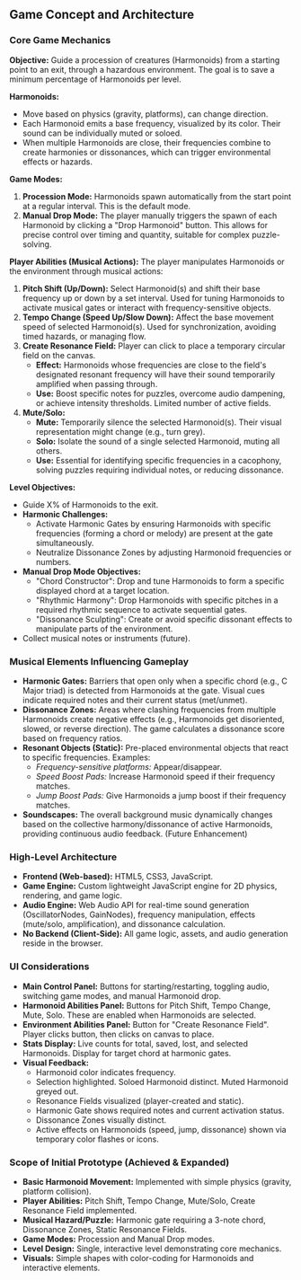## Game Concept and Architecture

### Core Game Mechanics

**Objective:** Guide a procession of creatures (Harmonoids) from a starting point to an exit, through a hazardous environment. The goal is to save a minimum percentage of Harmonoids per level.

**Harmonoids:**
*   Move based on physics (gravity, platforms), can change direction.
*   Each Harmonoid emits a base frequency, visualized by its color. Their sound can be individually muted or soloed.
*   When multiple Harmonoids are close, their frequencies combine to create harmonies or dissonances, which can trigger environmental effects or hazards.

**Game Modes:**
1.  **Procession Mode:** Harmonoids spawn automatically from the start point at a regular interval. This is the default mode.
2.  **Manual Drop Mode:** The player manually triggers the spawn of each Harmonoid by clicking a "Drop Harmonoid" button. This allows for precise control over timing and quantity, suitable for complex puzzle-solving.

**Player Abilities (Musical Actions):**
The player manipulates Harmonoids or the environment through musical actions:

1.  **Pitch Shift (Up/Down):** Select Harmonoid(s) and shift their base frequency up or down by a set interval. Used for tuning Harmonoids to activate musical gates or interact with frequency-sensitive objects.
2.  **Tempo Change (Speed Up/Slow Down):** Affect the base movement speed of selected Harmonoid(s). Used for synchronization, avoiding timed hazards, or managing flow.
3.  **Create Resonance Field:** Player can click to place a temporary circular field on the canvas.
    *   **Effect:** Harmonoids whose frequencies are close to the field's designated resonant frequency will have their sound temporarily amplified when passing through.
    *   **Use:** Boost specific notes for puzzles, overcome audio dampening, or achieve intensity thresholds. Limited number of active fields.
4.  **Mute/Solo:**
    *   **Mute:** Temporarily silence the selected Harmonoid(s). Their visual representation might change (e.g., turn grey).
    *   **Solo:** Isolate the sound of a single selected Harmonoid, muting all others.
    *   **Use:** Essential for identifying specific frequencies in a cacophony, solving puzzles requiring individual notes, or reducing dissonance.

**Level Objectives:**
*   Guide X% of Harmonoids to the exit.
*   **Harmonic Challenges:**
    *   Activate Harmonic Gates by ensuring Harmonoids with specific frequencies (forming a chord or melody) are present at the gate simultaneously.
    *   Neutralize Dissonance Zones by adjusting Harmonoid frequencies or numbers.
*   **Manual Drop Mode Objectives:**
    *   "Chord Constructor": Drop and tune Harmonoids to form a specific displayed chord at a target location.
    *   "Rhythmic Harmony": Drop Harmonoids with specific pitches in a required rhythmic sequence to activate sequential gates.
    *   "Dissonance Sculpting": Create or avoid specific dissonant effects to manipulate parts of the environment.
*   Collect musical notes or instruments (future).

### Musical Elements Influencing Gameplay

*   **Harmonic Gates:** Barriers that open only when a specific chord (e.g., C Major triad) is detected from Harmonoids at the gate. Visual cues indicate required notes and their current status (met/unmet).
*   **Dissonance Zones:** Areas where clashing frequencies from multiple Harmonoids create negative effects (e.g., Harmonoids get disoriented, slowed, or reverse direction). The game calculates a dissonance score based on frequency ratios.
*   **Resonant Objects (Static):** Pre-placed environmental objects that react to specific frequencies. Examples:
    *   *Frequency-sensitive platforms:* Appear/disappear.
    *   *Speed Boost Pads:* Increase Harmonoid speed if their frequency matches.
    *   *Jump Boost Pads:* Give Harmonoids a jump boost if their frequency matches.
*   **Soundscapes:** The overall background music dynamically changes based on the collective harmony/dissonance of active Harmonoids, providing continuous audio feedback. (Future Enhancement)

### High-Level Architecture

*   **Frontend (Web-based):** HTML5, CSS3, JavaScript.
*   **Game Engine:** Custom lightweight JavaScript engine for 2D physics, rendering, and game logic.
*   **Audio Engine:** Web Audio API for real-time sound generation (OscillatorNodes, GainNodes), frequency manipulation, effects (mute/solo, amplification), and dissonance calculation.
*   **No Backend (Client-Side):** All game logic, assets, and audio generation reside in the browser.

### UI Considerations

*   **Main Control Panel:** Buttons for starting/restarting, toggling audio, switching game modes, and manual Harmonoid drop.
*   **Harmonoid Abilities Panel:** Buttons for Pitch Shift, Tempo Change, Mute, Solo. These are enabled when Harmonoids are selected.
*   **Environment Abilities Panel:** Button for "Create Resonance Field". Player clicks button, then clicks on canvas to place.
*   **Stats Display:** Live counts for total, saved, lost, and selected Harmonoids. Display for target chord at harmonic gates.
*   **Visual Feedback:**
    *   Harmonoid color indicates frequency.
    *   Selection highlighted. Soloed Harmonoid distinct. Muted Harmonoid greyed out.
    *   Resonance Fields visualized (player-created and static).
    *   Harmonic Gate shows required notes and current activation status.
    *   Dissonance Zones visually distinct.
    *   Active effects on Harmonoids (speed, jump, dissonance) shown via temporary color flashes or icons.

### Scope of Initial Prototype (Achieved & Expanded)

*   **Basic Harmonoid Movement:** Implemented with simple physics (gravity, platform collision).
*   **Player Abilities:** Pitch Shift, Tempo Change, Mute/Solo, Create Resonance Field implemented.
*   **Musical Hazard/Puzzle:** Harmonic gate requiring a 3-note chord, Dissonance Zones, Static Resonance Fields.
*   **Game Modes:** Procession and Manual Drop modes.
*   **Level Design:** Single, interactive level demonstrating core mechanics.
*   **Visuals:** Simple shapes with color-coding for Harmonoids and interactive elements.